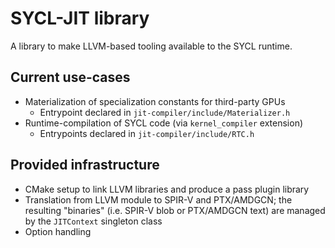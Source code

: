 # SYCL-JIT library

A library to make LLVM-based tooling available to the SYCL runtime.

## Current use-cases

- Materialization of specialization constants for third-party GPUs
  - Entrypoint declared in `jit-compiler/include/Materializer.h`
- Runtime-compilation of SYCL code (via `kernel_compiler` extension)
  - Entrypoints declared in `jit-compiler/include/RTC.h`

## Provided infrastructure

- CMake setup to link LLVM libraries and produce a pass plugin library
- Translation from LLVM module to SPIR-V and PTX/AMDGCN; the resulting
  "binaries" (i.e. SPIR-V blob or PTX/AMDGCN text) are managed by the
  `JITContext` singleton class
- Option handling
